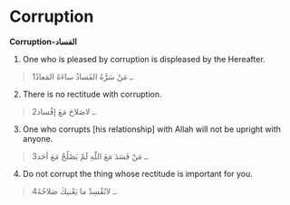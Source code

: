 Corruption
==========

**Corruption-الفساد**

1. One who is pleased by corruption is displeased by the Hereafter.

> 1ـ مَنْ سَرَّهُ الفَسادُ ساءَهُ المَعادُ.

2. There is no rectitude with corruption.

> 2ـ لاصَلاحَ مَعَ إفْساد.

3. One who corrupts [his relationship] with Allah will not be upright
with anyone.

> 3ـ مَنْ فَسَدَ مَعَ اللّهِ لَمْ يَصْلُحْ مَعَ أحَد.

4. Do not corrupt the thing whose rectitude is important for you.

> 4ـ لاتُفْسِدْ ما يَعْنيكَ صَلاحُهُ.


